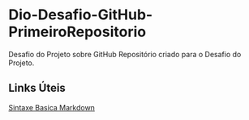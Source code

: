 # Dio-Desafio-GitHub-PrimeiroRepositorio
Desafio do Projeto sobre GitHub
Repositório criado para o Desafio do Projeto.

## Links Úteis
[Sintaxe Basica Markdown](https://www.markdownguide.org/)
